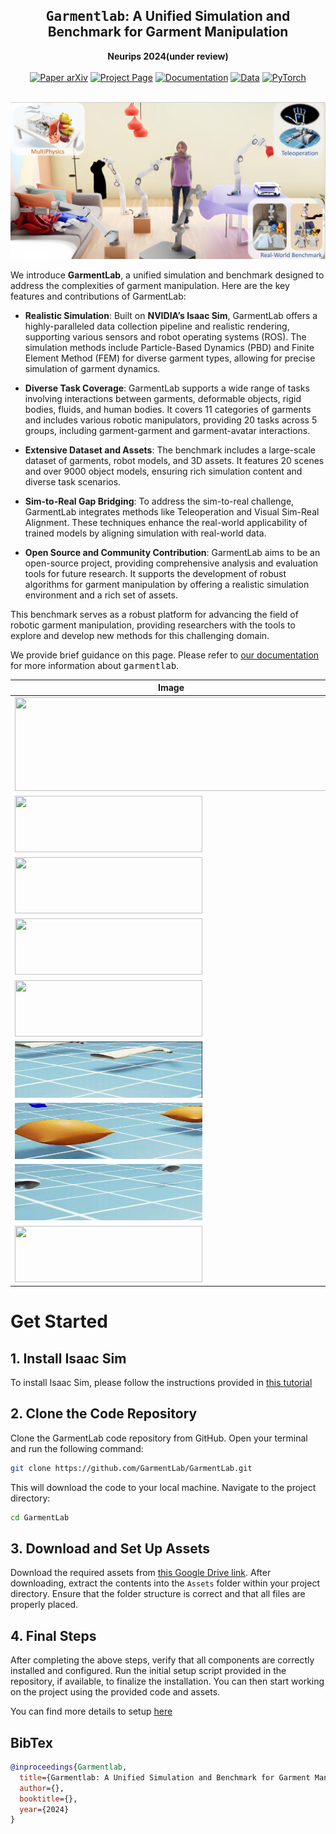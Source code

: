 <h2 align="center">
  <b><tt>Garmentlab</tt>: A Unified Simulation and Benchmark for Garment Manipulation</b>
</h2>

<div align="center" margin-bottom="6em">
<b>Neurips 2024(under review)</b>
</div>

<div align="center" margin-bottom="6em">

</div>
&nbsp;

<div align="center">
    <a href="" target="_blank">
    <img src="https://img.shields.io/badge/Paper-arXiv-green" alt="Paper arXiv"></a>
    <a href="https://garmentlab.github.io/" target="_blank">
    <img src="https://img.shields.io/badge/Page-Garmentlab-9cf" alt="Project Page"/></a>
    <a href="https://garmentlab.readthedocs.io/en/latest/" target="_blank">
    <img src="https://img.shields.io/badge/docs-passing-brightgreen.svg" alt="Documentation"/></a>
    <a href="" target="_blank">
    <img src="https://img.shields.io/badge/Video-Demos-9966ff" alt="Data"/></a>
    <a href="https://pytorch.org" target="_blank">
    <img src="https://img.shields.io/badge/Code-PyTorch-blue" alt="PyTorch"/></a>
</div>
&nbsp;

![teaser](pipeline.png)

We introduce **GarmentLab**, a unified simulation and benchmark designed to address the complexities of garment manipulation. Here are the key features and contributions of GarmentLab:

- **Realistic Simulation**: Built on **NVIDIA’s Isaac Sim**, GarmentLab offers a highly-paralleled data collection pipeline and realistic rendering, supporting various sensors and robot operating systems (ROS). The simulation methods include Particle-Based Dynamics (PBD) and Finite Element Method (FEM) for diverse garment types, allowing for precise simulation of garment dynamics.

- **Diverse Task Coverage**: GarmentLab supports a wide range of tasks involving interactions between garments, deformable objects, rigid bodies, fluids, and human bodies. It covers 11 categories of garments and includes various robotic manipulators, providing 20 tasks across 5 groups, including garment-garment and garment-avatar interactions.

- **Extensive Dataset and Assets**: The benchmark includes a large-scale dataset of garments, robot models, and 3D assets. It features 20 scenes and over 9000 object models, ensuring rich simulation content and diverse task scenarios.

- **Sim-to-Real Gap Bridging**: To address the sim-to-real challenge, GarmentLab integrates methods like Teleoperation and Visual Sim-Real Alignment. These techniques enhance the real-world applicability of trained models by aligning simulation with real-world data.

- **Open Source and Community Contribution**: GarmentLab aims to be an open-source project, providing comprehensive analysis and evaluation tools for future research. It supports the development of robust algorithms for garment manipulation by offering a realistic simulation environment and a rich set of assets.

This benchmark serves as a robust platform for advancing the field of robotic garment manipulation, providing researchers with the tools to explore and develop new methods for this challenging domain.

We provide brief guidance on this page. Please refer to [our documentation](https://garmentlab.readthedocs.io/en/latest/) for more information about <tt>garmentlab</tt>.

|Image|Name|Description|
|----------|:-------------|:-------------|
| <img src="./hang/hang.gif" width="500" height="150" /> |[Hang](demo/HangDemo.py) | Hang the clothes on the clothesline |
| <img src="./hang/fling.gif" width="300" height="90" /> |[Fling](demo/FlingDemo.py) | Unfold the clothes and lay them flat on the floor|
| <img src="./hang/wish.gif" width="300" height="90" /> |[Wash](demo/WashDemo.py)| Put the scarf into the sink and wash it clean|
| <img src="./hang/store.gif" width="300" height="90" /> |[Store](demo/StoreDemo.py)| Grab the hat and put it in the closet |
| <img src="./Phy/demo_fold.gif" width="300" height="90" /> |[Fold](demo/FoldDemo.py)| Fold the flat-laid piece of clothing neatly|
| <img src="./Phy/PhyCloth.gif" width="300" height="90" /> |[PhysicsGarment](physxDemo/cloth.py)| test the performance of garment simulation|
| <img src="./Phy/PhyDeformable.gif" width="300" height="90" /> |[PhysicsDerformable](physxDemo/pillow.py)| test the performance of Deformable simulation|
|<img src="./Phy/PhyHat.gif" width="300" height="90" /> |[PhysicsHat](physxDemo/hat.py)| test the performance of Hat simulation| 
| <img src="./hang/maketable.gif" width="300" height="90" /> |[Mobile](physxDemo/hat.py)| Flatten the tablecloth by a mobile Franka| 

# Get Started
## 1. Install Isaac Sim

To install Isaac Sim, please follow the instructions provided in [this tutorial](https://developer.nvidia.com/isaac-sim)
## 2. Clone the Code Repository

Clone the GarmentLab code repository from GitHub. Open your terminal and run the following command:

```bash
git clone https://github.com/GarmentLab/GarmentLab.git
```

This will download the code to your local machine. Navigate to the project directory:

```bash
cd GarmentLab
```

## 3. Download and Set Up Assets

Download the required assets from [this Google Drive link](https://drive.google.com/drive/folders/1CqJILIK8VQ-RCuLa_aFN-WtYTbovpFga?usp=sharing). After downloading, extract the contents into the `Assets` folder within your project directory. Ensure that the folder structure is correct and that all files are properly placed.


## 4. Final Steps

After completing the above steps, verify that all components are correctly installed and configured. Run the initial setup script provided in the repository, if available, to finalize the installation. You can then start working on the project using the provided code and assets.

You can find more details to setup [here](https://garmentlab.readthedocs.io/en/latest/tutorial/setup/index.html)

## BibTex
```bibtex
@inproceedings{Garmentlab,
  title={Garmentlab: A Unified Simulation and Benchmark for Garment Manipulation},
  author={},
  booktitle={},
  year={2024}
}
```
